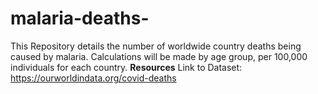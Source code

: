 # malaria-deaths-
This Repository details the number of worldwide country deaths being caused by malaria. Calculations will be made by age group, per 100,000 individuals for each country.
**Resources**
Link to Dataset: https://ourworldindata.org/covid-deaths
